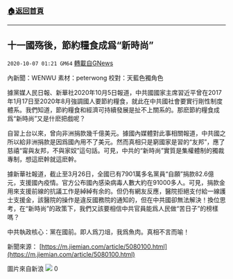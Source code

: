 ###  [:house:返回首頁](https://github.com/ourhimalayas/txt)
---

## 十一國殇後，節約糧食成爲“新時尚”
`2020-10-07 01:21 GM64` [轉載自GNews](https://gnews.org/zh-hant/407664/)

內新聞：WENWU
素材：peterwong
校對：天藍色獨角色

據黨媒人民日報、新華社2020年10月5日報道，中共國國家主席習近平曾在2017年1月17日至2020年8月強調國人要節約糧食，就此在中共國社會要實行剛性制度體系。我們知道，節約糧食和經濟可持續發展是扯不上關系的。那麽節約糧食成爲“新時尚”又是什麽把戲呢？

自習上台以來，曾向非洲捐款幾千億美元。據國內媒體對此事相關報道，中共國之所以給非洲捐款是因爲國內用不了美元。然而真相只是窮國家是習的“友邦”，應了慈禧“甯與友邦，不與家奴”這句話。可見，中共的“新時尚”實質是集權體制的獨裁專制，想這麽幹就這麽幹。

據新華社報道，截止至3月26日，全國已有7901萬多名黨員“自願”捐款82.6億元，支援國內疫情。官方公布國內感染病毒人數大約在91000多人。可見，捐款金用來支援前線的抗議工作是綽綽有余的。但仍有網友反應，醫院拒絕支付給一線護士支援金，該醫院的操作是違反國務院的通知的，但在中共國卻無法解決！換位思考，在“新時尚”的政策下，我們又該要相信中共官員能爲人民做“苦日子”的榜樣嗎？

中共執政核心：黨在國前。即人爲刀俎，我爲魚肉。真相不言而喻！

新聞來源：
[https://m.jiemian.com/article/5080100.html](https://m.jiemian.com/article/5080100.html)

圖片來自新浪
![]()![](https://s3.amazonaws.com/gnews-media-offload/wp-content/uploads/2020/10/07012008/77-2.png)
0
